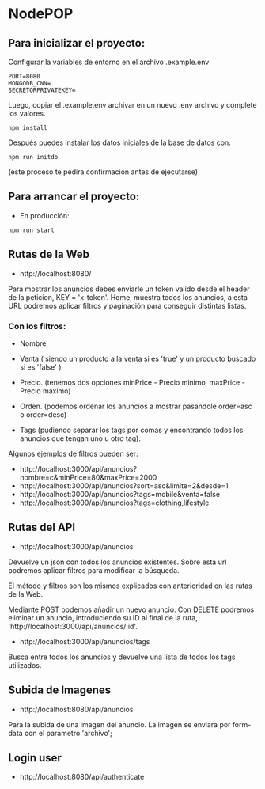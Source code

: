 # NodePOP

## Para inicializar el proyecto:

Configurar la variables de entorno en el archivo .example.env
```shell
PORT=8080
MONGODB_CNN=
SECRETORPRIVATEKEY=
```

Luego, copiar el .example.env archivar en un nuevo .env archivo y complete los valores.

```shell
npm install
```

Después puedes instalar los datos iniciales de la base de datos con:

```shell
npm run initdb
```

(este proceso te pedira confirmación antes de ejecutarse)

## Para arrancar el proyecto:

* En producción:

```shell
npm run start
```

## Rutas de la Web

* http://localhost:8080/

Para mostrar los anuncios debes enviarle un token valido desde el header de la peticion, KEY = 'x-token'.
Home, muestra todos los anuncios, a esta URL podremos aplicar filtros y paginación para conseguir distintas listas.

### Con los filtros: 

* Nombre

* Venta ( siendo un producto a la venta si es 'true' y un producto buscado si es 'false' )

* Precio. (tenemos dos opciones minPrice - Precio minimo, maxPrice - Precio máximo)

* Orden. (podemos ordenar los anuncios a mostrar pasandole order=asc o order=desc)

* Tags (pudiendo separar los tags por comas y encontrando todos los anuncios que tengan uno u otro tag).

Algunos ejemplos de filtros pueden ser:
* http://localhost:3000/api/anuncios?nombre=c&minPrice=80&maxPrice=2000
* http://localhost:3000/api/anuncios?sort=asc&limite=2&desde=1
* http://localhost:3000/api/anuncios?tags=mobile&venta=false
* http://localhost:3000/api/anuncios?tags=clothing,lifestyle

## Rutas del API

* http://localhost:3000/api/anuncios

Devuelve un json con todos los anuncios existentes. Sobre esta url podremos aplicar filtros para modificar la búsqueda.

El método y filtros son los mismos explicados con anterioridad en las rutas de la Web.

Mediante POST podemos añadir un nuevo anuncio. 
Con DELETE podremos eliminar un anuncio, introduciendo su ID al final de la ruta, 'http://localhost:3000/api/anuncios/:id'.

* http://localhost:3000/api/anuncios/tags

Busca entre todos los anuncios y devuelve una lista de todos los tags utilizados.

## Subida de Imagenes

* http://localhost:8080/api/anuncios

Para la subida de una imagen del anuncio. La imagen se enviara por form-data con el parametro 'archivo';

## Login user

* http://localhost:8080/api/authenticate



